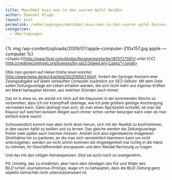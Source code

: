 ```yaml
---
title: Manchmal muss man in den sauren Apfel beißen
author: Emanuel Kluge
layout: post
permalink: /ueberlegungen/manchmal-muss-man-in-den-sauren-apfel-beisen/
categories:
  - Überlegungen
---
```


{% img /wp-content/uploads/2009/07/apple-computer-210x157.jpg apple &mdash; computer %}  
<small>*[Apple II][http://www.flickr.com/photos/florianeckerstorfer/1870727397/] unter [CC][http://creativecommons.org/licenses/by-sa/2.0/deed.en]-Lizenz*</small>

[Wie man gestern auf Heise Online lesen konnte][http://www.heise.de/tp/r4/artikel/30/30650/1.html], fordert der Springer Konzern eine Zwangsabgabe auf jeden verkauften Computer zusätzlich zur GEZ-Gebühr. Mit dem Geld sollen Zeitungsverlage am Leben erhalten werden, die sich nicht mehr aus eigenen Kräften am Markt behaupten können, aus welchen Gründen auch immer.

Das ist in etwa so, als würde ich mich auf die Klausuren in der kommenden Woche so vorbereiten, dass ich mir krampfhaft überlege, wie ich jede größere geistige Anstrengung vermeiden kann. Dann überlegt man sich, ob man einen Spickzettel schreibt, ob man die Klausur auf welchen dunklen Wegen auch immer schon vorher besorgen kann oder ob man einfach krank macht.

Schlussendlich kommt man aber nicht drum herum, sich mit der Realität zu konfrontieren, in den sauren Apfel zu beißen und zu lernen. Das gleiche werden die Zeitungsverlage früher oder später auch machen müssen. Anstatt sich also irgendwelche imaginären Strohhälme hin zu parlieren, an die man sich vermeintlich klammern kann um nicht unterzugehen, werden sie nicht umhin kommen die Angelegenheit mal richtig in die Hand zu nehmen, ihr Geschäftsmodell anzupassen und dem Wandel Rechnung zu tragen.

Und das mit den nötigen Konsequenzen. Sind sie auch noch so unangenehm.

PS: Unnötig, das zu erwähnen, aber nach dem Abwägen des Für und Wider des BILD'schen Journalismus-Prinzips, wage ich zu behaupten, dass die BILD-Zeitung ganz objektiv betrachtet nicht unterstützenswert ist.
